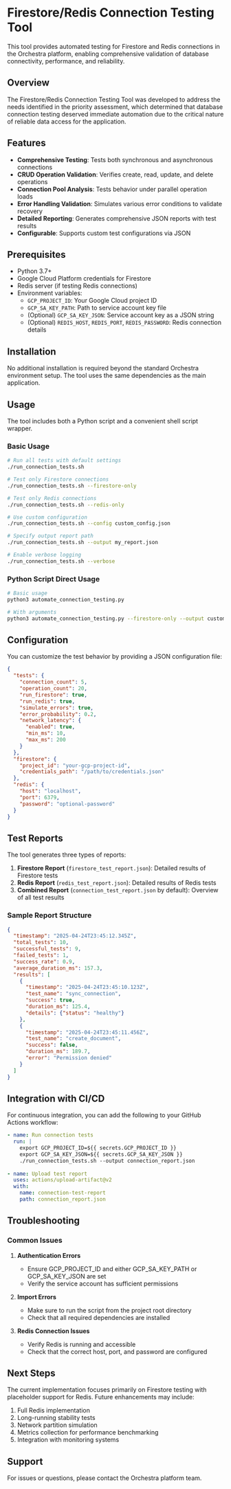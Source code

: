 # Firestore/Redis Connection Testing Tool

This tool provides automated testing for Firestore and Redis connections in the Orchestra platform, enabling comprehensive validation of database connectivity, performance, and reliability.

## Overview

The Firestore/Redis Connection Testing Tool was developed to address the needs identified in the priority assessment, which determined that database connection testing deserved immediate automation due to the critical nature of reliable data access for the application.

## Features

- **Comprehensive Testing**: Tests both synchronous and asynchronous connections
- **CRUD Operation Validation**: Verifies create, read, update, and delete operations
- **Connection Pool Analysis**: Tests behavior under parallel operation loads
- **Error Handling Validation**: Simulates various error conditions to validate recovery
- **Detailed Reporting**: Generates comprehensive JSON reports with test results
- **Configurable**: Supports custom test configurations via JSON

## Prerequisites

- Python 3.7+
- Google Cloud Platform credentials for Firestore
- Redis server (if testing Redis connections)
- Environment variables:
  - `GCP_PROJECT_ID`: Your Google Cloud project ID
  - `GCP_SA_KEY_PATH`: Path to service account key file
  - (Optional) `GCP_SA_KEY_JSON`: Service account key as a JSON string
  - (Optional) `REDIS_HOST`, `REDIS_PORT`, `REDIS_PASSWORD`: Redis connection details

## Installation

No additional installation is required beyond the standard Orchestra environment setup. The tool uses the same dependencies as the main application.

## Usage

The tool includes both a Python script and a convenient shell script wrapper.

### Basic Usage

```bash
# Run all tests with default settings
./run_connection_tests.sh

# Test only Firestore connections
./run_connection_tests.sh --firestore-only

# Test only Redis connections
./run_connection_tests.sh --redis-only

# Use custom configuration
./run_connection_tests.sh --config custom_config.json

# Specify output report path
./run_connection_tests.sh --output my_report.json

# Enable verbose logging
./run_connection_tests.sh --verbose
```

### Python Script Direct Usage

```bash
# Basic usage
python3 automate_connection_testing.py

# With arguments
python3 automate_connection_testing.py --firestore-only --output custom_report.json
```

## Configuration

You can customize the test behavior by providing a JSON configuration file:

```json
{
  "tests": {
    "connection_count": 5,
    "operation_count": 20,
    "run_firestore": true,
    "run_redis": true,
    "simulate_errors": true,
    "error_probability": 0.2,
    "network_latency": {
      "enabled": true,
      "min_ms": 10,
      "max_ms": 200
    }
  },
  "firestore": {
    "project_id": "your-gcp-project-id",
    "credentials_path": "/path/to/credentials.json"
  },
  "redis": {
    "host": "localhost",
    "port": 6379,
    "password": "optional-password"
  }
}
```

## Test Reports

The tool generates three types of reports:

1. **Firestore Report** (`firestore_test_report.json`): Detailed results of Firestore tests
2. **Redis Report** (`redis_test_report.json`): Detailed results of Redis tests
3. **Combined Report** (`connection_test_report.json` by default): Overview of all test results

### Sample Report Structure

```json
{
  "timestamp": "2025-04-24T23:45:12.345Z",
  "total_tests": 10,
  "successful_tests": 9,
  "failed_tests": 1,
  "success_rate": 0.9,
  "average_duration_ms": 157.3,
  "results": [
    {
      "timestamp": "2025-04-24T23:45:10.123Z",
      "test_name": "sync_connection",
      "success": true,
      "duration_ms": 125.4,
      "details": {"status": "healthy"}
    },
    {
      "timestamp": "2025-04-24T23:45:11.456Z",
      "test_name": "create_document",
      "success": false,
      "duration_ms": 189.7,
      "error": "Permission denied"
    }
  ]
}
```

## Integration with CI/CD

For continuous integration, you can add the following to your GitHub Actions workflow:

```yaml
- name: Run connection tests
  run: |
    export GCP_PROJECT_ID=${{ secrets.GCP_PROJECT_ID }}
    export GCP_SA_KEY_JSON=${{ secrets.GCP_SA_KEY_JSON }}
    ./run_connection_tests.sh --output connection_report.json
    
- name: Upload test report
  uses: actions/upload-artifact@v2
  with:
    name: connection-test-report
    path: connection_report.json
```

## Troubleshooting

### Common Issues

1. **Authentication Errors**
   - Ensure GCP_PROJECT_ID and either GCP_SA_KEY_PATH or GCP_SA_KEY_JSON are set
   - Verify the service account has sufficient permissions

2. **Import Errors**
   - Make sure to run the script from the project root directory
   - Check that all required dependencies are installed

3. **Redis Connection Issues**
   - Verify Redis is running and accessible
   - Check that the correct host, port, and password are configured

## Next Steps

The current implementation focuses primarily on Firestore testing with placeholder support for Redis. Future enhancements may include:

1. Full Redis implementation
2. Long-running stability tests
3. Network partition simulation
4. Metrics collection for performance benchmarking
5. Integration with monitoring systems

## Support

For issues or questions, please contact the Orchestra platform team.

